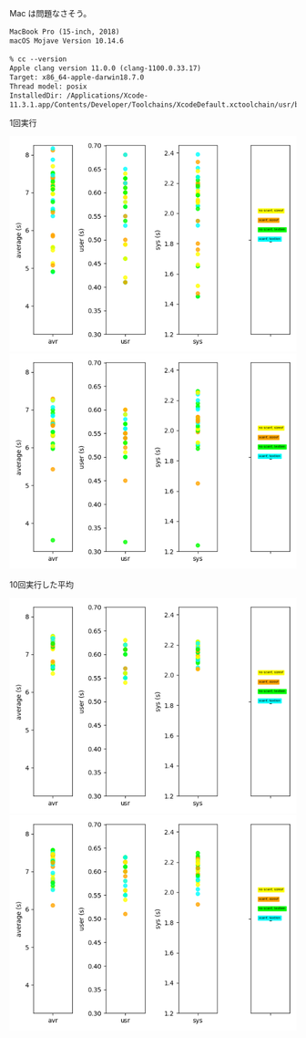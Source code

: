 
Mac は問題なさそう。

```
MacBook Pro (15-inch, 2018)
macOS Mojave Version 10.14.6

% cc --version
Apple clang version 11.0.0 (clang-1100.0.33.17)
Target: x86_64-apple-darwin18.7.0
Thread model: posix
InstalledDir: /Applications/Xcode-11.3.1.app/Contents/Developer/Toolchains/XcodeDefault.xctoolchain/usr/bin
```

1回実行

<img src="mac/result-EVAL_END-1-01.png">
<img src="mac/result-EVAL_MID-1-01.png">

10回実行した平均

<img src="mac/result-EVAL_END-10-10.png">
<img src="mac/result-EVAL_MID-10-10.png">

